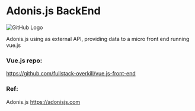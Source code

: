 # Adonis.js  BackEnd
![GitHub Logo](https://miro.medium.com/max/3300/1*EV0GM5-4hB9fAqmNpPPHcQ.png)


Adonis.js using as external API, providing data to a micro front end running vue.js

### Vue.js repo:

https://github.com/fullstack-overkill/vue.js-front-end

### Ref:

Adonis.js https://adonisjs.com
